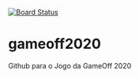 [![Board Status](https://dev.azure.com/lelondir/5c6c7410-149f-4112-97ae-d38a790e4b7d/3bd77118-43d1-45aa-9b90-e3d5f2ecb0ae/_apis/work/boardbadge/d2556464-b3b8-400e-86be-b366b34ec3e1)](https://dev.azure.com/lelondir/5c6c7410-149f-4112-97ae-d38a790e4b7d/_boards/board/t/3bd77118-43d1-45aa-9b90-e3d5f2ecb0ae/Microsoft.RequirementCategory)
# gameoff2020
Github para o Jogo da GameOff 2020

